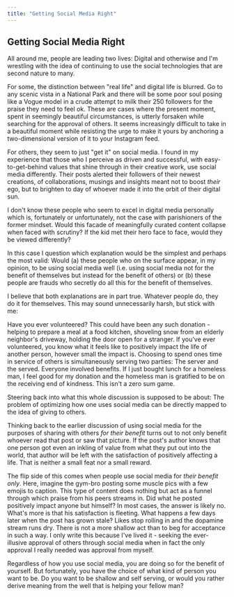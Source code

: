 ```yaml
---
title: "Getting Social Media Right"
---
```


## Getting Social Media Right

All around me, people are leading two lives: Digital and otherwise
and I'm wrestling with the idea of continuing to use the social technologies that 
are second nature to many.

For some, the distinction between "real life" and digital life is blurred. 
Go to any scenic vista in a National
Park and there will be some poor soul posing like a Vogue model in a crude
attempt to milk their 250 followers for the praise they need to feel ok.
These are cases where the present moment, spent 
in seemingly beautiful circumstances, is utterly forsaken while searching for
the approval of others. It seems increasingly difficult to take in a 
beautiful moment while resisting the urge to make it yours by 
anchoring a two-dimensional version of it to your Instagram feed.

For others, they seem to just "get it" on social media. I found in my experience
that those who I perceive 
as driven and successful, with easy-to-get-behind values that shine through in
their creative work, use social media differently. Their posts alerted
their followers of their newest creations, of collaborations, musings and insights meant 
not to boost *their* ego, but to brighten to day of whoever made it into
the orbit of their digital sun.

I don't know these people who seem to excel in 
digital media personally which is, fortunately
or unfortunately, not the case with parishioners of the former mindset.
Would this facade of meaningfully curated content collapse when faced with scrutiny? If 
the kid met their hero face to face, would they be viewed differently?

In this case I question which explanation
would be the simplest and perhaps the most valid: Would (a) these people 
who on the surface appear, in my opinion, to be using social media well (i.e. using
social media not for the benefit of themselves but instead for the
benefit of others) or (b) these people are frauds who secretly do all this
for the benefit of themselves.

I believe that both explanations are in part true. 
Whatever people do, they do it for themselves. This may sound unnecessarily
harsh, but stick with me:

Have you ever volunteered? This could have been any such donation - 
helping to prepare a meal at a food kitchen, shoveling snow
from an elderly neighbor's driveway, holding the door open for a stranger.
If you've ever volunteered, you know what it feels like to positively impact
the life of another person, however small the impact is. Choosing to 
spend ones time in service of others is simultaneously serving two
parties: The server and the served. Everyone involved benefits. If I just 
bought lunch for a homeless man, I feel good for my donation and the
homeless man is gratified to be on the receiving end of kindness.
This isn't a zero sum game.

Steering back into what this whole discussion is supposed to be about:
The problem of optimizing how one uses social media can be directly
mapped to the idea of giving to others.

Thinking back to the earlier discussion of using social media for the
purposes of sharing with others *for their benefit* turns out to not
only benefit whoever read that post or saw that picture. If the post's author knows that one
person got even an inkling of value from what they put out into the world,
that author will be left with the satisfaction of positively affecting a life.
That is neither a small feat nor a small reward.

The flip side of this comes when people use social media for *their 
benefit only*. Here, imagine the gym-bro posting some muscle pics
with a few emojis to caption. This type of content
does nothing but act as a funnel through which praise from his peers
streams in. Did what he posted positively impact anyone but himself?
In most cases, the answer is likely no. What's more is that his satisfaction
is fleeting. What happens a few days later when the post has grown stale?
Likes stop rolling in and the dopamine stream runs dry. There is not a
more shallow act than to beg for acceptance in such a way.
I only write this because I've lived it - seeking
the ever-illusive approval of others through social media when in fact 
the only approval I really needed was approval from myself.

Regardless of how you use social media, you are doing so for the 
benefit of yourself. But fortunately, you have the choice of what
kind of person you want to be. Do you want to be shallow and self serving,
or would you rather derive meaning from the well that is helping
your fellow man?
